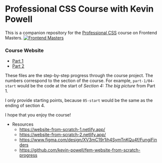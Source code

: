 # Professional CSS Course with Kevin Powell

This is a companion repository for the [Professional CSS](https://frontendmasters.com/courses/pro-css/) course on Frontend Masters.
[![Frontend Masters](https://static.frontendmasters.com/assets/brand/logos/full.png)](https://frontendmasters.com/courses/pro-css/)

### Course Website
- [Part 1](https://website-from-scratch-1.netlify.app/)
- [Part 2](https://website-from-scratch-2.netlify.app/)

These files are the step-by-step progress through the course project. The numbers correspond to the section of the course. For example, `part-1/04-start` would be the code at the start of _Section 4: The big picture_ from Part 1. 

I only provide starting points, because `05-start` would be the same as the ending of section 4.

I hope that you enjoy the course!

- Resources
    - https://website-from-scratch-1.netlify.app/
    - https://website-from-scratch-2.netlify.app/
    - https://www.figma.com/design/XV3mC19r1ih4SymTnKQu4f/FungiFinders
    - https://github.com/kevin-powell/fem-website-from-scratch-progress